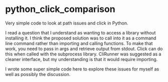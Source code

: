 # python_click_comparison
Very simple code to look at path issues and click in Python.

I read a question that I understand as wanting to access a library without installing it. I think the proposed solution was to call into it as a command line command rather than importing and calling functions. To make that work, you need to pass in args and retrieve output from stdout. Click can do this when called with the subprocess library. CliRunner was suggested as a cleaner interface, but my understanding is that it would require importing.

I wrote some super simple code here to explore these issues for myself as well as possibly the discussion.
